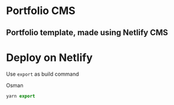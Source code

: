 # Portfolio CMS

## Portfolio template, made using Netlify CMS

# Deploy on Netlify

Use `export` as build command

Osman

```js
yarn export
```
